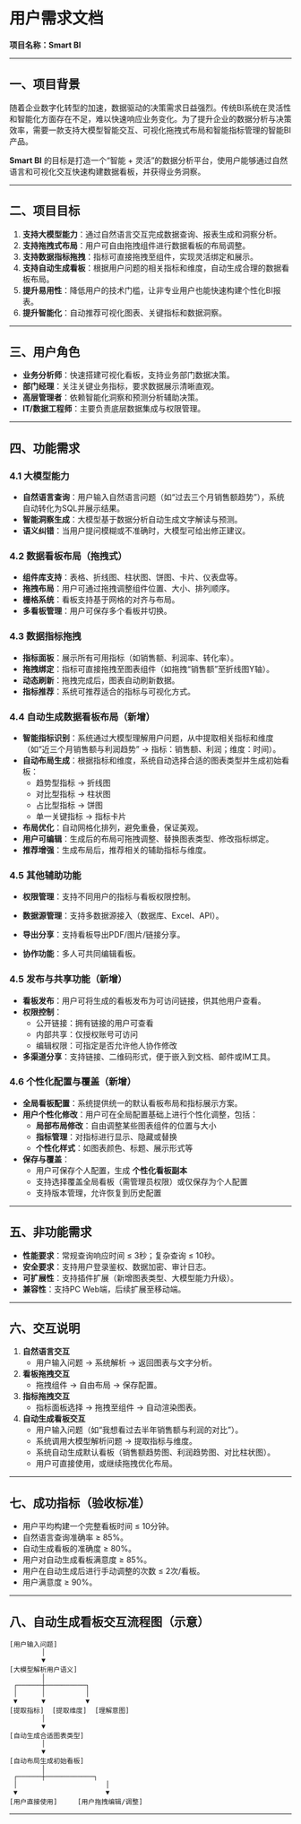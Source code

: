 # 用户需求文档

**项目名称：Smart BI**

------

## 一、项目背景

随着企业数字化转型的加速，数据驱动的决策需求日益强烈。传统BI系统在灵活性和智能化方面存在不足，难以快速响应业务变化。为了提升企业的数据分析与决策效率，需要一款支持大模型智能交互、可视化拖拽式布局和智能指标管理的智能BI产品。

**Smart BI** 的目标是打造一个“智能 + 灵活”的数据分析平台，使用户能够通过自然语言和可视化交互快速构建数据看板，并获得业务洞察。

------

## 二、项目目标

1. **支持大模型能力**：通过自然语言交互完成数据查询、报表生成和洞察分析。
2. **支持拖拽式布局**：用户可自由拖拽组件进行数据看板的布局调整。
3. **支持数据指标拖拽**：指标可直接拖拽至组件，实现灵活绑定和展示。
4. **支持自动生成看板**：根据用户问题的相关指标和维度，自动生成合理的数据看板布局。
5. **提升易用性**：降低用户的技术门槛，让非专业用户也能快速构建个性化BI报表。
6. **提升智能化**：自动推荐可视化图表、关键指标和数据洞察。

------

## 三、用户角色

- **业务分析师**：快速搭建可视化看板，支持业务部门数据决策。
- **部门经理**：关注关键业务指标，要求数据展示清晰直观。
- **高层管理者**：依赖智能化洞察和预测分析辅助决策。
- **IT/数据工程师**：主要负责底层数据集成与权限管理。

------

## 四、功能需求

### 4.1 大模型能力

- **自然语言查询**：用户输入自然语言问题（如“过去三个月销售额趋势”），系统自动转化为SQL并展示结果。
- **智能洞察生成**：大模型基于数据分析自动生成文字解读与预测。
- **语义纠错**：当用户提问模糊或不准确时，大模型可给出修正建议。

### 4.2 数据看板布局（拖拽式）

- **组件库支持**：表格、折线图、柱状图、饼图、卡片、仪表盘等。
- **拖拽布局**：用户可通过拖拽调整组件位置、大小、排列顺序。
- **栅格系统**：看板支持基于网格的对齐与布局。
- **多看板管理**：用户可保存多个看板并切换。

### 4.3 数据指标拖拽

- **指标面板**：展示所有可用指标（如销售额、利润率、转化率）。
- **拖拽绑定**：指标可直接拖拽至图表组件（如拖拽“销售额”至折线图Y轴）。
- **动态刷新**：拖拽完成后，图表自动刷新数据。
- **指标推荐**：系统可推荐适合的指标与可视化方式。

### 4.4 自动生成数据看板布局（新增）

- **智能指标识别**：系统通过大模型理解用户问题，从中提取相关指标和维度（如“近三个月销售额与利润趋势” → 指标：销售额、利润；维度：时间）。
- **自动布局生成**：根据指标和维度，系统自动选择合适的图表类型并生成初始看板：
  - 趋势型指标 → 折线图
  - 对比型指标 → 柱状图
  - 占比型指标 → 饼图
  - 单一关键指标 → 指标卡片
- **布局优化**：自动网格化排列，避免重叠，保证美观。
- **用户可编辑**：生成后的布局可拖拽调整、替换图表类型、修改指标绑定。
- **推荐增强**：生成布局后，推荐相关的辅助指标与维度。

### 4.5 其他辅助功能

- **权限管理**：支持不同用户的指标与看板权限控制。

- **数据源管理**：支持多数据源接入（数据库、Excel、API）。

- **导出分享**：支持看板导出PDF/图片/链接分享。

- **协作功能**：多人可共同编辑看板。

### 4.5 发布与共享功能（新增）

- **看板发布**：用户可将生成的看板发布为可访问链接，供其他用户查看。
- **权限控制**：
  - 公开链接：拥有链接的用户可查看
  - 内部共享：仅授权账号可访问
  - 编辑权限：可指定是否允许他人协作修改
- **多渠道分享**：支持链接、二维码形式，便于嵌入到文档、邮件或IM工具。

### 4.6 个性化配置与覆盖（新增）

- **全局看板配置**：系统提供统一的默认看板布局和指标展示方案。
- **用户个性化修改**：用户可在全局配置基础上进行个性化调整，包括：
  - **局部布局修改**：自由调整某些图表组件的位置与大小
  - **指标管理**：对指标进行显示、隐藏或替换
  - **个性化样式**：如图表颜色、标题、展示形式等
- **保存与覆盖**：
  - 用户可保存个人配置，生成 **个性化看板副本**
  - 支持选择覆盖全局看板（需管理员权限）或仅保存为个人配置
  - 支持版本管理，允许恢复到历史配置

------

## 五、非功能需求

- **性能要求**：常规查询响应时间 ≤ 3秒；复杂查询 ≤ 10秒。
- **安全要求**：支持用户登录鉴权、数据加密、审计日志。
- **可扩展性**：支持插件扩展（新增图表类型、大模型能力升级）。
- **兼容性**：支持PC Web端，后续扩展至移动端。

------

## 六、交互说明

1. **自然语言交互**
   - 用户输入问题 → 系统解析 → 返回图表与文字分析。
2. **看板拖拽交互**
   - 拖拽组件 → 自由布局 → 保存配置。
3. **指标拖拽交互**
   - 指标面板选择 → 拖拽至组件 → 自动渲染图表。
4. **自动生成看板交互**
   - 用户输入问题（如“我想看过去半年销售额与利润的对比”）。
   - 系统调用大模型解析问题 → 提取指标与维度。
   - 系统自动生成默认看板（销售额趋势图、利润趋势图、对比柱状图）。
   - 用户可直接使用，或继续拖拽优化布局。

------

## 七、成功指标（验收标准）

- 用户平均构建一个完整看板时间 ≤ 10分钟。
- 自然语言查询准确率 ≥ 85%。
- 自动生成看板的准确度 ≥ 80%。
- 用户对自动生成看板满意度 ≥ 85%。
- 用户在自动生成后进行手动调整的次数 ≤ 2次/看板。
- 用户满意度 ≥ 90%。

------

## 八、自动生成看板交互流程图（示意）

```
[用户输入问题]
        │
        ▼
[大模型解析用户语义]
        │
 ┌──────┼──────────┐
 │      │          │
 ▼      ▼          ▼
[提取指标]  [提取维度]  [理解意图]
        │
        ▼
[自动生成合适图表类型]
        │
        ▼
[自动布局生成初始看板]
        │
 ┌──────┼────────────┐
 │                      │
 ▼                      ▼
[用户直接使用]     [用户拖拽编辑/调整]
```

------
